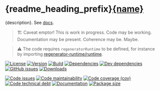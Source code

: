 {readme_heading_prefix}[{name}]({homepage})
==

{description}.
See [docs]({homepage}/index.html).

> :building_construction: Caveat emptor! This is work in progress. Code may be
> working. Documentation may be present. Coherence may be. Maybe.

> :warning: The code requires `regeneratorRuntime` to be defined, for instance by importing
> [regenerator-runtime/runtime](https://www.npmjs.com/package/regenerator-runtime).

[![License](https://img.shields.io/github/license/{repository}.svg)](https://raw.githubusercontent.com/{repository}/main/LICENSE)
[![Version](https://img.shields.io/npm/v/{name}.svg)](https://www.npmjs.org/package/{name})
[![Build](https://img.shields.io/travis/{repository}/main.svg)](https://travis-ci.org/{repository}/branches)
[![Dependencies](https://img.shields.io/david/{repository}.svg)](https://david-dm.org/{repository})
[![Dev dependencies](https://img.shields.io/david/dev/{repository}.svg)](https://david-dm.org/{repository}?type=dev)
[![GitHub issues](https://img.shields.io/github/issues/{repository}.svg)](https://github.com/{repository}/issues)
[![Downloads](https://img.shields.io/npm/dm/{name}.svg)](https://www.npmjs.org/package/{name})

[![Code issues](https://img.shields.io/codeclimate/issues/{repository}.svg)](https://codeclimate.com/github/{repository}/issues)
[![Code maintainability](https://img.shields.io/codeclimate/maintainability/{repository}.svg)](https://codeclimate.com/github/{repository}/trends/churn)
[![Code coverage (cov)](https://img.shields.io/codecov/c/gh/{repository}/main.svg)](https://codecov.io/gh/{repository})
[![Code technical debt](https://img.shields.io/codeclimate/tech-debt/{repository}.svg)](https://codeclimate.com/github/{repository}/trends/technical_debt)
[![Documentation]({homepage}/badge.svg)]({homepage}/source.html)
[![Package size](https://img.shields.io/bundlephobia/minzip/{name})](https://bundlephobia.com/result?p={name})
